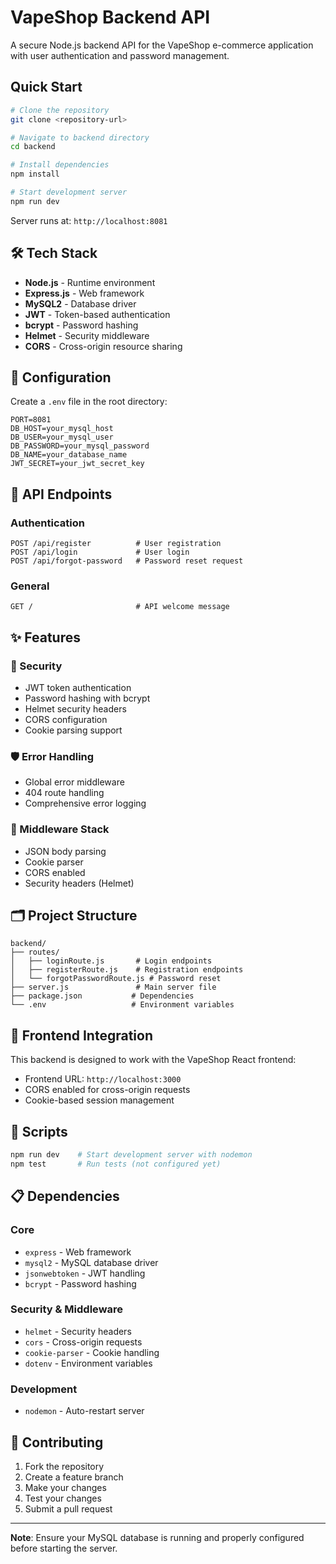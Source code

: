 # VapeShop Backend API

A secure Node.js backend API for the VapeShop e-commerce application with user authentication and password management.

##  Quick Start

```bash
# Clone the repository
git clone <repository-url>

# Navigate to backend directory
cd backend

# Install dependencies
npm install

# Start development server
npm run dev
```

Server runs at: `http://localhost:8081`

## 🛠️ Tech Stack

- **Node.js** - Runtime environment
- **Express.js** - Web framework
- **MySQL2** - Database driver
- **JWT** - Token-based authentication
- **bcrypt** - Password hashing
- **Helmet** - Security middleware
- **CORS** - Cross-origin resource sharing

## 🔧 Configuration

Create a `.env` file in the root directory:

```env
PORT=8081
DB_HOST=your_mysql_host
DB_USER=your_mysql_user
DB_PASSWORD=your_mysql_password
DB_NAME=your_database_name
JWT_SECRET=your_jwt_secret_key
```

## 📡 API Endpoints

### Authentication
```
POST /api/register          # User registration
POST /api/login             # User login
POST /api/forgot-password   # Password reset request
```

### General
```
GET /                       # API welcome message
```

## ✨ Features

### 🔐 Security
- JWT token authentication
- Password hashing with bcrypt
- Helmet security headers
- CORS configuration
- Cookie parsing support

### 🛡️ Error Handling
- Global error middleware
- 404 route handling
- Comprehensive error logging

### 🔧 Middleware Stack
- JSON body parsing
- Cookie parser
- CORS enabled
- Security headers (Helmet)

## 🗂️ Project Structure

```
backend/
├── routes/
│   ├── loginRoute.js       # Login endpoints
│   ├── registerRoute.js    # Registration endpoints
│   └── forgotPasswordRoute.js # Password reset
├── server.js               # Main server file
├── package.json           # Dependencies
└── .env                   # Environment variables
```

## 🔗 Frontend Integration

This backend is designed to work with the VapeShop React frontend:
- Frontend URL: `http://localhost:3000`
- CORS enabled for cross-origin requests
- Cookie-based session management

## 🚀 Scripts

```bash
npm run dev    # Start development server with nodemon
npm test       # Run tests (not configured yet)
```

## 📋 Dependencies

### Core
- `express` - Web framework
- `mysql2` - MySQL database driver
- `jsonwebtoken` - JWT handling
- `bcrypt` - Password hashing

### Security & Middleware
- `helmet` - Security headers
- `cors` - Cross-origin requests
- `cookie-parser` - Cookie handling
- `dotenv` - Environment variables

### Development
- `nodemon` - Auto-restart server

## 🤝 Contributing

1. Fork the repository
2. Create a feature branch
3. Make your changes
4. Test your changes
5. Submit a pull request

---

**Note**: Ensure your MySQL database is running and properly configured before starting the server.
